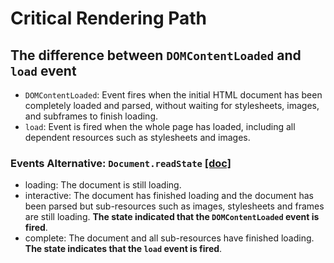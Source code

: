 # Critical Rendering Path

## The difference between `DOMContentLoaded` and `load` event
- `DOMContentLoaded`: Event fires when the initial HTML document has been completely loaded and parsed, without waiting for stylesheets, images, and subframes to finish loading.
- `load`: Event is fired when the whole page has loaded, including all dependent resources such as stylesheets and images.

### Events Alternative: `Document.readState` [[doc]](https://developer.mozilla.org/en-US/docs/Web/API/Document/readyState)
- loading: The document is still loading.
- interactive: The document has finished loading and the document has been parsed but sub-resources such as images, stylesheets and frames are still loading. **The state indicated that the `DOMContentLoaded` event is fired**.
- complete: The document and all sub-resources have finished loading. **The state indicates that the `load` event is fired**.